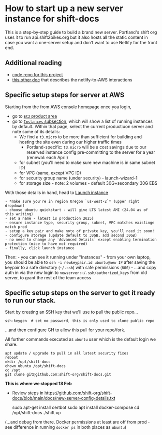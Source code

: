 # How to start up a new server instance for shift-docs


This is a step-by-step guide to build a brand new server.  Portland's shift org uses it to run api.shift2bikes.org but it also hosts all the static content in case you want a one-server setup and don't want to use Netlify for the front end.

## Additional reading

- [code repo for this project](https://github.com/shift-org/shift-docs)
- [this other doc](shift2bikes-specifics) that describes the netlify-to-AWS interactions

## Specific setup steps for server at AWS

Starting from the from AWS console homepage once you login,

- go to [`EC2` product area](https://us-west-2.console.aws.amazon.com/ec2/home?region=us-west-2#Home)
- go to [`Instances` subsection](https://us-west-2.console.aws.amazon.com/ec2/home?region=us-west-2#Instances:instanceState=running), which will show a list of running instances by default.  Within that page, select the current productiuon server and note some of its details:
	- We find a `t3.micro` to be more than sufficient for building and hosting the site even during our higher traffic times
		- Portland-specific: `t3.micro` will be a cost savings due to our reserved instance config pre-committing to the server for a year (renewal: each April)
	- for subnet (you'll need to make sure new machine is in same subnet ID)
	- for VPC (same,  except VPC ID)
	- for security group name (under security) - launch-wizard-1
	- for storage size - note: 2 volumes - default 30G+secondary 30G EBS

With those details in hand, head to [Launch instance](https://us-west-2.console.aws.amazon.com/ec2/home?region=us-west-2#LaunchInstances)

	- *make sure you're in region Oregon `us-west-2`* (upper right dropdown)
	- choose ubuntu quickstart - will give LTS latest AMI (24.04 as of this writing)
	- set a name - latest is production 2025)
	- ensure instance type, security group, subnet, VPC matches existinge match prod
	- setup a key pair and make note of private key, you'll need it soon!
	- configure storage (update default to 30GB, add second 30GB)
	- no need to change any `Advanced Details` except enabling termination protection (nice to have not required)
	- finally, click launch instance 

Then:
	- you can see it running under "Instances"
	- from your own laptop, you should be able to `ssh -i newkeypair.id ubuntu@new IP` after saving the keypair to a safe directory (`~/.ssh`) with safe permissions (`600`)
	- ...and copy auth in via the new login to `newserver:~/.ssh/authorized_keys` from old server,  to grant the rest of the team access
	

## Specific setup steps on the server to get it ready to run our stack.

Start by creating an SSH key that we'll use to pull the public repo...

	ssh-keygen  # set no password, this is only used to clone public repo

...and then configure GH to allow this pull for your repo/fork.

All further commands executed as `ubuntu` user which is the default login we share.

	
	apt update / upgrade to pull in all latest security fixes
	reboot
	mkdir /opt/shift-docs
	chown ubuntu /opt/shift-docs
	cd /opt
	git clone git@github.com:shift-org/shift-docs.git


**This is where we stopped 18 Feb**

- Review steps in https://github.com/shift-org/shift-docs/blob/main/docs/new-server-config-details.txt

	sudo apt-get install certbot
	sudo apt install docker-compose
	cd /opt/shift-docs
	./shift up

(...and debug from there.  Docker permissions at least are off from prod - see difference in running `docker ps` in both places as `ubuntu`)
